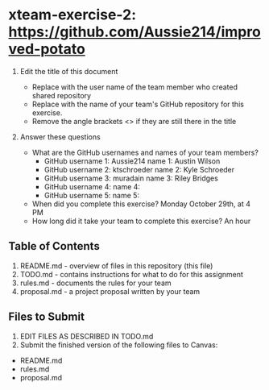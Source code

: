 # xteam-exercise-2: https://github.com/Aussie214/improved-potato

1. Edit the title of this document
   * Replace <UserName> with the user name of the team member who created shared repository
   * Replace <GitHubRepositoryName> with the name of your team's GitHub repository for this exercise.
   * Remove the angle brackets <> if they are still there in the title

2. Answer these questions
   * What are the GitHub usernames and names of your team members?
       * GitHub username 1: Aussie214       name 1: Austin Wilson
       * GitHub username 2: ktschroeder     name 2: Kyle Schroeder
       * GitHub username 3: muradain      name 3: Riley Bridges
       * GitHub username 4:       name 4:
       * GitHub username 5:       name 5:
   * When did you complete this exercise? 
   Monday October 29th, at 4 PM
   * How long did it take your team to complete this exercise? 
   An hour

## Table of Contents

1. README.md - overview of files in this repository (this file)
2. TODO.md - contains instructions for what to do for this assignment
3. rules.md - documents the rules for your team
4. proposal.md - a project proposal written by your team

## Files to Submit

1. EDIT FILES AS DESCRIBED IN TODO.md
2. Submit the finished version of the following files to Canvas:

* README.md
* rules.md
* proposal.md

